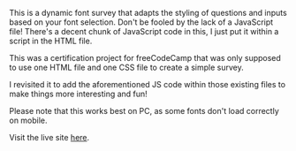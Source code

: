 This is a dynamic font survey that adapts the styling of questions and inputs based on your font selection. Don't be fooled by the lack of a JavaScript file! There's a decent chunk of JavaScript code in this, I just put it within a script in the HTML file. 

This was a certification project for freeCodeCamp that was only supposed to use one HTML file and one CSS file to create a simple survey.

I revisited it to add the aforementioned JS code within those existing files to make things more interesting and fun!

Please note that this works best on PC, as some fonts don't load correctly on mobile.

Visit the live site [here](danielledonnelly.github.io/font-survey).
